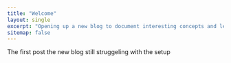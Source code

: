 ```yaml
---
title: "Welcome"
layout: single
excerpt: "Opening up a new blog to document interesting concepts and lessons learned"
sitemap: false
---
```

The first post the new blog still struggeling with the setup
